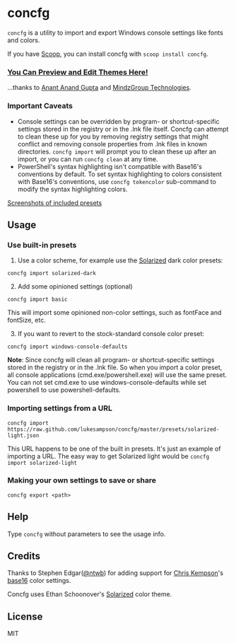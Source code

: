 # concfg

`concfg` is a utility to import and export Windows console settings like fonts and colors.

If you have [Scoop](https://scoop.sh), you can install concfg with `scoop install concfg`.

### [You Can Preview and Edit Themes Here!](http://github.mindzgroup.com/concfg)
...thanks to [Anant Anand Gupta](https://about.me/anantanandgupta) and [MindzGroup Technologies](http://github.mindzgroup.com).

### Important Caveats
* Console settings can be overridden by program- or shortcut-specific settings stored in the registry or in the .lnk file itself. Concfg can attempt to clean these up for you by removing registry settings that might conflict and removing console properties from .lnk files in known directories. `concfg import` will prompt you to clean these up after an import, or you can run `concfg clean` at any time.
* PowerShell's syntax highlighting isn't compatible with Base16's conventions by default. To set syntax highlighting to colors consistent with Base16's conventions,
use `concfg tokencolor` sub-command to modify the syntax highlighting colors.

[Screenshots of included presets](./preset_examples/README.md)

## Usage

### Use built-in presets

1. Use a color scheme, for example use the [Solarized](http://ethanschoonover.com/solarized) dark color presets:

```
concfg import solarized-dark
```

2. Add some opinioned settings (optional)

```
concfg import basic
```

This will import some opinioned non-color settings, such as fontFace and fontSize, etc.

3. If you want to revert to the stock-standard console color preset:

```
concfg import windows-console-defaults
```

**Note**: Since concfg will clean all program- or shortcut-specific settings
stored in the registry or in the .lnk file. So when you import a color preset,
all console applications (cmd.exe/powershell.exe) will use the same preset.
You can not set cmd.exe to use windows-console-defaults while set powershell
to use powershell-defaults.

### Importing settings from a URL

```
concfg import https://raw.github.com/lukesampson/concfg/master/presets/solarized-light.json
```

This URL happens to be one of the built in presets. It's just an example of importing a URL.
The easy way to get Solarized light would be `concfg import solarized-light`

### Making your own settings to save or share

```
concfg export <path>
```

## Help

Type `concfg` without parameters to see the usage info.

## Credits
Thanks to Stephen Edgar([@ntwb](https://github.com/ntwb)) for adding support for
[Chris Kempson](http://chriskempson.com/)'s [base16](http://chriskempson.github.io/base16/) color settings.

Concfg uses Ethan Schoonover's [Solarized](http://ethanschoonover.com/solarized) color theme.

## License

MIT
